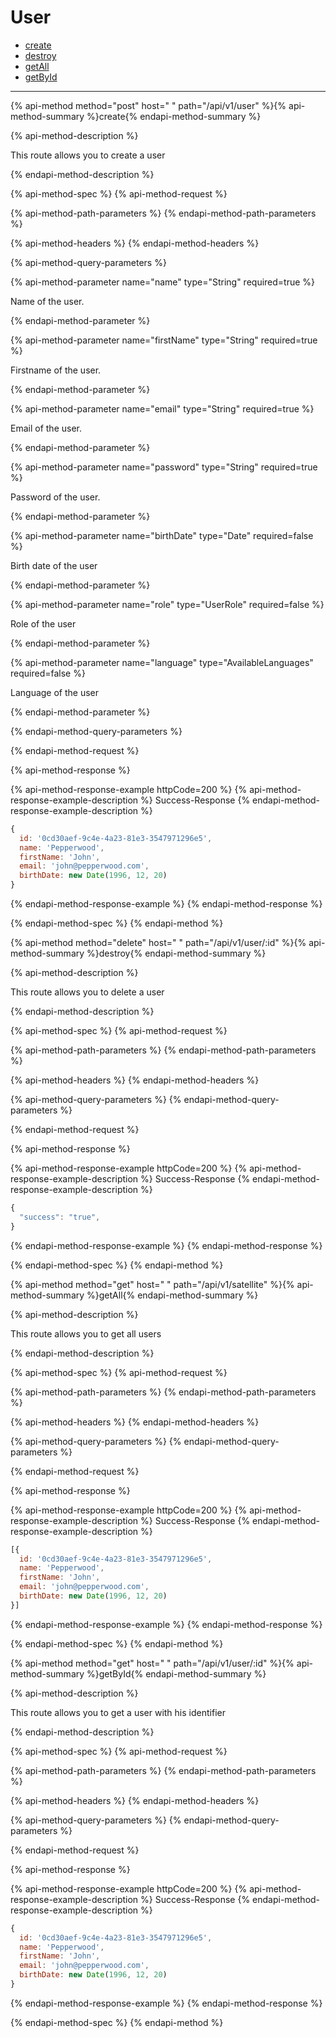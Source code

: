 
# User

- [create](#create)
- [destroy](#destroy)
- [getAll](#getAll)
- [getById](#getById)

___



{% api-method method="post" host=" " path="/api/v1/user" %}{% api-method-summary %}create{% endapi-method-summary %}

{% api-method-description %}
<p>This route allows you to create a user</p>
{% endapi-method-description %}

{% api-method-spec %}
{% api-method-request %}

{% api-method-path-parameters %}
{% endapi-method-path-parameters %}

{% api-method-headers %}
{% endapi-method-headers %}

{% api-method-query-parameters %}

{% api-method-parameter name="name" type="String" required=true %}
<p>Name of the user.</p>{% endapi-method-parameter %}


{% api-method-parameter name="firstName" type="String" required=true %}
<p>Firstname of the user.</p>{% endapi-method-parameter %}


{% api-method-parameter name="email" type="String" required=true %}
<p>Email of the user.</p>{% endapi-method-parameter %}


{% api-method-parameter name="password" type="String" required=true %}
<p>Password of the user.</p>{% endapi-method-parameter %}


{% api-method-parameter name="birthDate" type="Date" required=false %}
<p>Birth date of the user</p>{% endapi-method-parameter %}


{% api-method-parameter name="role" type="UserRole" required=false %}
<p>Role of the user</p>{% endapi-method-parameter %}


{% api-method-parameter name="language" type="AvailableLanguages" required=false %}
<p>Language of the user</p>{% endapi-method-parameter %}

{% endapi-method-query-parameters %}

{% endapi-method-request %}

{% api-method-response %}

{% api-method-response-example httpCode=200 %}
{% api-method-response-example-description %}
Success-Response
{% endapi-method-response-example-description %}

```javascript
{
  id: '0cd30aef-9c4e-4a23-81e3-3547971296e5',
  name: 'Pepperwood',
  firstName: 'John',
  email: 'john@pepperwood.com',
  birthDate: new Date(1996, 12, 20)
}
```
{% endapi-method-response-example %}
{% endapi-method-response %}

{% endapi-method-spec %}
{% endapi-method %}


{% api-method method="delete" host=" " path="/api/v1/user/:id" %}{% api-method-summary %}destroy{% endapi-method-summary %}

{% api-method-description %}
<p>This route allows you to delete a user</p>
{% endapi-method-description %}

{% api-method-spec %}
{% api-method-request %}

{% api-method-path-parameters %}
{% endapi-method-path-parameters %}

{% api-method-headers %}
{% endapi-method-headers %}

{% api-method-query-parameters %}
{% endapi-method-query-parameters %}

{% endapi-method-request %}

{% api-method-response %}

{% api-method-response-example httpCode=200 %}
{% api-method-response-example-description %}
Success-Response
{% endapi-method-response-example-description %}

```javascript
{
  "success": "true",
}
```
{% endapi-method-response-example %}
{% endapi-method-response %}

{% endapi-method-spec %}
{% endapi-method %}


{% api-method method="get" host=" " path="/api/v1/satellite" %}{% api-method-summary %}getAll{% endapi-method-summary %}

{% api-method-description %}
<p>This route allows you to get all users</p>
{% endapi-method-description %}

{% api-method-spec %}
{% api-method-request %}

{% api-method-path-parameters %}
{% endapi-method-path-parameters %}

{% api-method-headers %}
{% endapi-method-headers %}

{% api-method-query-parameters %}
{% endapi-method-query-parameters %}

{% endapi-method-request %}

{% api-method-response %}

{% api-method-response-example httpCode=200 %}
{% api-method-response-example-description %}
Success-Response
{% endapi-method-response-example-description %}

```javascript
[{
  id: '0cd30aef-9c4e-4a23-81e3-3547971296e5',
  name: 'Pepperwood',
  firstName: 'John',
  email: 'john@pepperwood.com',
  birthDate: new Date(1996, 12, 20)
}]
```
{% endapi-method-response-example %}
{% endapi-method-response %}

{% endapi-method-spec %}
{% endapi-method %}


{% api-method method="get" host=" " path="/api/v1/user/:id" %}{% api-method-summary %}getById{% endapi-method-summary %}

{% api-method-description %}
<p>This route allows you to get a user with his identifier</p>
{% endapi-method-description %}

{% api-method-spec %}
{% api-method-request %}

{% api-method-path-parameters %}
{% endapi-method-path-parameters %}

{% api-method-headers %}
{% endapi-method-headers %}

{% api-method-query-parameters %}
{% endapi-method-query-parameters %}

{% endapi-method-request %}

{% api-method-response %}

{% api-method-response-example httpCode=200 %}
{% api-method-response-example-description %}
Success-Response
{% endapi-method-response-example-description %}

```javascript
{
  id: '0cd30aef-9c4e-4a23-81e3-3547971296e5',
  name: 'Pepperwood',
  firstName: 'John',
  email: 'john@pepperwood.com',
  birthDate: new Date(1996, 12, 20)
}
```
{% endapi-method-response-example %}
{% endapi-method-response %}

{% endapi-method-spec %}
{% endapi-method %}
